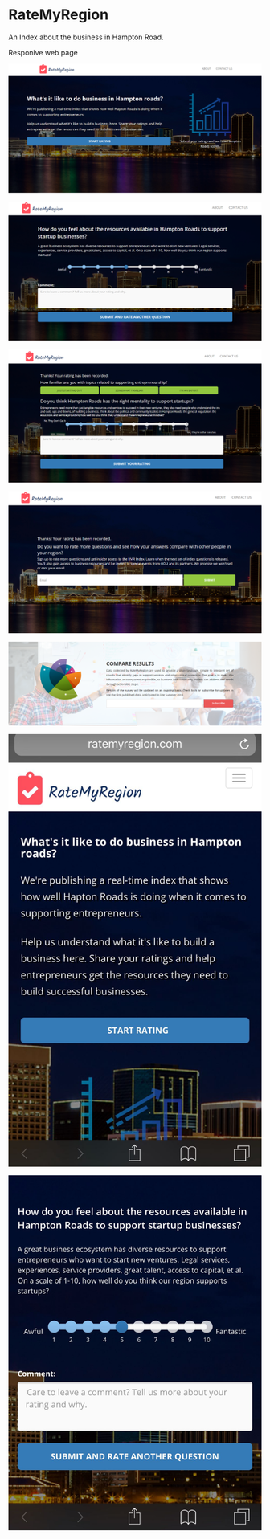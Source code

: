 # RateMyRegion

<p> An Index about the business in Hampton Road.</p>

<p> Responive web page </p>

![alt text](images/git/img-1.PNG)

![alt text](images/git/img-2.PNG)

![alt text](images/git/img-3.PNG)

![alt text](images/git/img-4.PNG)

![alt text](images/git/img-5.PNG)

![alt text](images/git/img-mob-1.jpeg)

![alt text](images/git/img-mob-2.jpeg)
